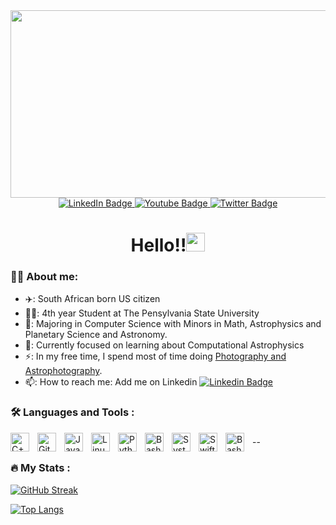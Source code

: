 <div align="center">
  <img src="https://media.giphy.com/media/dWesBcTLavkZuG35MI/giphy.gif" width="600" height="300"/>
</div>
<div id="badges" align="center">
  <a href="https://www.linkedin.com/in/shivpvtel/">
    <img src="https://img.shields.io/badge/LinkedIn-0077B5?style=for-the-badge&logo=linkedin&logoColor=white" alt="LinkedIn Badge"/>
  </a>
  <a href="https://www.instagram.com/shivpvtel/">
    <img src="https://img.shields.io/badge/Instagram-E4405F?style=for-the-badge&logo=instagram&logoColor=white" alt="Youtube Badge"/>
  </a>
  <a href="https://www.twitter.com/shivpvtel/">
    <img src="https://img.shields.io/badge/Twitter-1DA1F2?style=for-the-badge&logo=twitter&logoColor=white" alt="Twitter Badge"/>
  </a>
</div>
<div align="center">
 <img src="https://komarev.com/ghpvc/?username=Shivpvtel&style=flat-square&color=blue" alt=""/>
  <h1>
Hello!!<img src="https://media.giphy.com/media/hvRJCLFzcasrR4ia7z/giphy.gif" width="30px"/>
</h1>
  
  
</div>

### 👨‍💻 About me:
- ✈️: South African born US citizen
 - 👨‍🎓: 4th year Student at The Pensylvania State University 
 - 🔭: Majoring in Computer Science with Minors in Math, Astrophysics and Planetary Science and Astronomy.
- 🌱: Currently focused on learning about Computational Astrophysics
- ⚡: In my free time, I spend most of time doing [Photography and Astrophotography](https://vsco.co/shivpvtel/gallery/).
- 📫: How to reach me: Add me on Linkedin [![Linkedin Badge](https://img.shields.io/badge/-Linkedin-blue?style=flat&logo=Linkedin&logoColor=white)](https://www.linkedin.com/in/shivpvtel/)



### :hammer_and_wrench: Languages and Tools :

<div>
<img align="left" alt="C++" width="30px" style="padding-right:10px;" src="https://cdn.jsdelivr.net/gh/devicons/devicon/icons/cplusplus/cplusplus-line.svg" />
<img align="left" alt="GitHub" width="30px" style="padding-right:10px;" src="https://cdn.icon-icons.com/icons2/2429/PNG/512/github_logo_icon_147285.png"/>
<img align="left" alt="Java" width="30px" style="padding-right:10px;" src="https://cdn.jsdelivr.net/gh/devicons/devicon/icons/java/java-original.svg"/>
<img align="left" alt="Linux" width="30px" style="padding-right:10px;" src="https://cdn.jsdelivr.net/gh/devicons/devicon/icons/linux/linux-original.svg" />
<img align="left" alt="Python" width="30px" style="padding-right:10px;" src="https://cdn.jsdelivr.net/gh/devicons/devicon/icons/python/python-plain.svg" />
<img align="left" alt="Bash" width="30px" style="padding-right:10px;" src="https://upload.wikimedia.org/wikipedia/commons/thumb/4/4b/Bash_Logo_Colored.svg/1024px-Bash_Logo_Colored.svg.png?20180723054350" />
<img align="left" alt="SystemVerilog" width="30px" style="padding-right:10px;" src="https://cdn.icon-icons.com/icons2/2107/PNG/512/file_type_light_systemverilog_icon_130431.png" />
 <img align="left" alt="Swift" width="30px" style="padding-right:10px;" src="https://cdn.icon-icons.com/icons2/2415/PNG/512/swift_original_logo_icon_146332.png" /> 
 <img align="left" alt="Bash" width="30px" style="padding-right:10px;" src="https://cdn.icon-icons.com/icons2/2107/PNG/512/file_type_docker_icon_130643.png" />
</div>








### 
--
### :fire: My Stats :

[![GitHub Streak](http://github-readme-streak-stats.herokuapp.com?user=shivpvtel&theme=dark&background=000000)](https://git.io/streak-stats)

[![Top Langs](https://github-readme-stats.vercel.app/api/top-langs/?username=shivpvtel&layout=compact&theme=vision-friendly-dark)](https://github.com/anuraghazra/github-readme-stats)








                    
<!--
**shivpvtel/shivpvtel** is a ✨ _special_ ✨ repository because its `README.md` (this file) appears on your GitHub profile.

Here are some ideas to get you started:

- 🔭 I’m currently working on ...
- 🌱 I’m currently learning ...
- 👯 I’m looking to collaborate on ...
- 🤔 I’m looking for help with ...
- 💬 Ask me about ...
- 📫 How to reach me: ...
- 😄 Pronouns: ...
- ⚡ Fun fact: ...
-->
